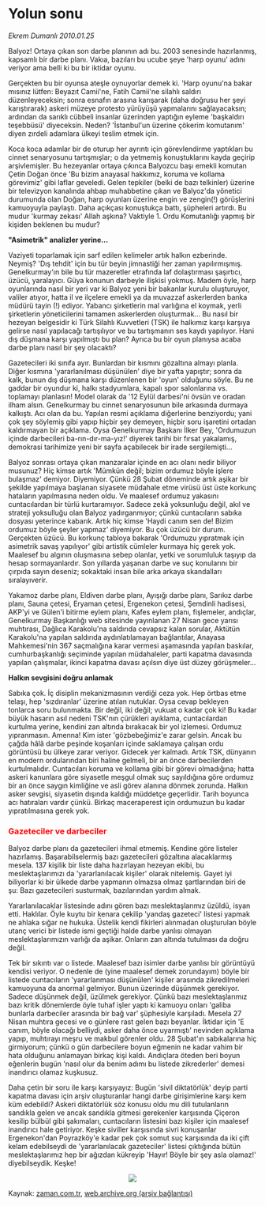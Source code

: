 # Yolun sonu

*Ekrem Dumanlı 2010.01.25*

<tr><td class="metin" colspan="2" style="padding-top: 20px; padding-left: 5px; ">Balyoz! Ortaya çıkan son darbe planının adı bu. 2003 senesinde hazırlanmış, kapsamlı bir darbe planı. Vakıa, bazıları bu ucube şeye 'harp oyunu' adını veriyor ama belli ki bu bir iktidar oyunu.</td></tr><tr><td class="metin" colspan="2" style="padding-top: 20px; padding-left: 5px; "><p>Gerçekten bu bir oyunsa ateşle oynuyorlar demek ki. 'Harp oyunu'na bakar mısınız lütfen: Beyazıt Camii'ne, Fatih Camii'ne silahlı saldırı düzenleyeceksin; sonra esnafın arasına karışarak (daha doğrusu her şeyi karıştırarak) askeri müzeye protesto yürüyüşü yapmalarını sağlayacaksın; ardından da sarıklı cübbeli insanlar üzerinden yaptığın eyleme 'başkaldırı teşebbüsü' diyeceksin. Neden? 'İstanbul'un üzerine çökerim komutanım' diyen zırdeli adamlara ülkeyi teslim etmek için.
<p> Koca koca adamlar bir de oturup her ayrıntı için görevlendirme yaptıkları bu cinnet senaryosunu tartışmışlar; o da yetmemiş konuştuklarını kayda geçirip arşivlemişler. Bu hezeyanlar ortaya çıkınca Balyozcu başı emekli komutan Çetin Doğan önce 'Bu bizim anayasal hakkımız, koruma ve kollama görevimiz' gibi laflar geveledi. Gelen tepkiler (belki de bazı telkinler) üzerine bir televizyon kanalında ahbap muhabbetine çıkan ve Balyoz'da yönetici durumunda olan Doğan, harp oyunları üzerine engin ve zengin(!) görüşlerini kamuoyuyla paylaştı. Daha açıkçası konuştukça battı, şüpheleri artırdı. Bu mudur 'kurmay zekası' Allah aşkına? Vaktiyle 1. Ordu Komutanlığı yapmış bir kişiden beklenen bu mudur?
<p><b>"Asimetrik" analizler yerine... </b>
<p>Vaziyeti toparlamak için sarf edilen kelimeler artık halkın ezberinde. Neymiş? 'Dış tehdit' için bu tür beyin jimnastiği her zaman yapılırmışmış. Genelkurmay'ın bile bu tür mazeretler etrafında laf dolaştırması şaşırtıcı, üzücü, yaralayıcı. Güya konunun darbeyle ilişkisi yokmuş. Madem öyle, harp oyunlarında nasıl bir yeri var ki Balyoz yeni bir bakanlar kurulu oluşturuyor, valiler atıyor, hatta il ve ilçelere emekli ya da muvazzaf askerlerden banka müdürü tayin (!) ediyor. Yabancı şirketlerin mal varlığına el koymak, yerli şirketlerin yöneticilerini tamamen askerlerden oluşturmak... Bu nasıl bir hezeyan belgesidir ki Türk Silahlı Kuvvetleri (TSK) ile halkımız karşı karşıya gelirse nasıl yapılacağı tartışılıyor ve bu tartışmanın ses kaydı yapılıyor. Hani dış düşmana karşı yapılmıştı bu plan? Ayrıca bu bir oyun planıysa acaba darbe planı nasıl bir şey olacaktı?
<p>Gazetecileri iki sınıfa ayır. Bunlardan bir kısmını gözaltına almayı planla. Diğer kısmına 'yararlanılması düşünülen' diye bir yafta yapıştır; sonra da kalk, bunun dış düşmana karşı düzenlenen bir 'oyun' olduğunu söyle. Bu ne gaddar bir oyundur ki, halkı stadyumlara, kapalı spor salonlarına vs. toplamayı planlasın! Model olarak da '12 Eylül darbesi'ni övsün ve oradan ilham alsın. Genelkurmay bu cinnet senaryosunun bile arkasında durmaya kalkıştı. Acı olan da bu. Yapılan resmi açıklama diğerlerine benziyordu; yani çok şey söylemiş gibi yapıp hiçbir şey demeyen, hiçbir soru işaretini ortadan kaldırmayan bir açıklama. Oysa Genelkurmay Başkanı İlker Bey, 'Ordumuzun içinde darbecileri ba-rın-dır-ma-yız!' diyerek tarihi bir fırsat yakalamış, demokrasi tarihimize yeni bir sayfa açabilecek bir irade sergilemişti...
<p>Balyoz sonrası ortaya çıkan manzaralar içinde en acı olanı nedir biliyor musunuz? Hiç kimse artık 'Mümkün değil; bizim ordumuz böyle işlere bulaşmaz' demiyor. Diyemiyor. Çünkü 28 Şubat döneminde artık aşikar bir şekilde yapılmaya başlanan siyasete müdahale etme virüsü üst üste korkunç hataların yapılmasına neden oldu. Ve maalesef ordumuz yakasını cuntacılardan bir türlü kurtaramıyor. Sadece zekâ yoksunluğu değil, akıl ve strateji yoksulluğu olan Balyoz yadırganmıyor; çünkü cuntacıların sabıka dosyası yeterince kabarık. Artık hiç kimse 'Haydi canım sen de! Bizim ordumuz böyle şeyler yapmaz' diyemiyor. Bu çok üzücü bir durum. Gerçekten üzücü. Bu korkunç tabloya bakarak 'Ordumuzu yıpratmak için asimetrik savaş yapılıyor' gibi artistik cümleler kurmaya hiç gerek yok. Maalesef bu algının oluşmasına sebep olanlar, yetki ve sorumluluk taşıyıp da hesap sormayanlardır. Son yıllarda yaşanan darbe ve suç konularını bir çırpıda sayın deseniz; sokaktaki insan bile arka arkaya skandalları sıralayıverir.
<p>Yakamoz darbe planı, Eldiven darbe planı, Ayışığı darbe planı, Sarıkız darbe planı, Sauna çetesi, Eryaman çetesi, Ergenekon çetesi, Şemdinli hadisesi, AKP'yi ve Gülen'i bitirme eylem planı, Kafes eylem planı, fişlemeler, andıçlar, Genelkurmay Başkanlığı web sitesinde yayınlanan 27 Nisan gece yarısı muhtırası, Dağlıca Karakolu'na saldırıda cevapsız kalan sorular, Aktütün Karakolu'na yapılan saldırıda aydınlatılamayan bağlantılar, Anayasa Mahkemesi'nin 367 saçmalığına karar vermesi aşamasında yapılan baskılar, cumhurbaşkanlığı seçiminde yapılan müdahaleler, parti kapatma davasında yapılan çalışmalar, ikinci kapatma davası açılsın diye üst düzey görüşmeler...
<p><b>Halkın sevgisini doğru anlamak </b>
<p>Sabıka çok. İç disiplin mekanizmasının verdiği ceza yok. Hep örtbas etme telaşı, hep 'sızdıranlar' üzerine atılan nutuklar. Oysa cevap bekleyen tonlarca soru bulunmakta. Bir değil, iki değil; vukuat o kadar çok ki! Bu kadar büyük hasarın asıl nedeni TSK'nın çürükleri ayıklama, cuntacılardan kurtulma yerine, kendini zan altında bırakacak bir yol izlemesi. Ordumuz yıpranmasın. Amenna! Kim ister 'gözbebeğimiz'e zarar gelsin. Ancak bu çağda hâlâ darbe peşinde koşanları içinde saklamaya çalışan ordu görüntüsü bu ülkeye zarar veriyor. Gidecek yer kalmadı. Artık TSK, dünyanın en modern ordularından biri haline gelmeli, bir an önce darbecilerden kurtulmalıdır. Cuntacıları koruma ve kollama gibi bir görevi olmadığına; hatta askeri kanunlara göre siyasetle meşgul olmak suç sayıldığına göre ordumuz bir an önce saygın kimliğine ve asli görev alanına dönmek zorunda. Halkın asker sevgisi, siyasetin dışında kaldığı müddetçe geçerlidir. Tarih boyunca acı hatıraları vardır çünkü. Birkaç maceraperest için ordumuzun bu kadar yıpratılmasına gerek yok.
<h3><font color="#FF0000">Gazeteciler ve darbeciler
</font></h3>
<p>Balyoz darbe planı da gazetecileri ihmal etmemiş. Kendine göre listeler hazırlamış. Başarabilselermiş bazı gazetecileri gözaltına alacaklarmış mesela. 137 kişilik bir liste daha hazırlayan hezeyan ekibi, bu meslektaşlarımızı da 'yararlanılacak kişiler' olarak nitelemiş. Gayet iyi biliyorlar ki bir ülkede darbe yapmanın olmazsa olmaz şartlarından biri de şu: Bazı gazetecileri susturmak, bazılarından yardım almak.
<p>Yararlanılacaklar listesinde adını gören bazı meslektaşlarımız üzüldü, isyan etti. Haklılar. Öyle kuytu bir kenara çekilip 'yandaş gazeteci' listesi yapmak ne ahlaka sığar ne hukuka. Üstelik kendi fikirleri alınmadan oluşturulan böyle utanç verici bir listede ismi geçtiği halde darbe yanlısı olmayan meslektaşlarımızın varlığı da aşikar. Onların zan altında tutulması da doğru değil.
<p>Tek bir sıkıntı var o listede. Maalesef bazı isimler darbe yanlısı bir görüntüyü kendisi veriyor. O nedenle de (yine maalesef demek zorundayım) böyle bir listede cuntacıların 'yararlanması düşünülen' kişiler arasında zikredilmeleri kamuoyuna da anormal gelmiyor. Bunun üzerinde düşünmek gerekiyor. Sadece düşünmek değil, üzülmek gerekiyor. Çünkü bazı meslektaşlarımız bazı kritik dönemlerde öyle tuhaf işler yaptı ki kamuoyu onları 'galiba bunlarla darbeciler arasında bir bağ var' şüphesiyle karşıladı. Mesela 27 Nisan muhtıra gecesi ve o günlere rast gelen bazı beyanlar. İktidar için 'E canım, böyle olacağı belliydi, asker daha önce uyarmıştı' nevinden açıklama yapıp, muhtırayı meşru ve makbul görenler oldu. 28 Şubat'ın sabıkalarına hiç girmiyorum; çünkü o gün darbecilere boyun eğmenin ne kadar vahim bir hata olduğunu anlamayan birkaç kişi kaldı. Andıçlara öteden beri boyun eğenlerin bugün 'nasıl olur da benim adımı bu listede zikrederler' demesi inandırıcı olamaz kuşkusuz. 
<p>Daha çetin bir soru ile karşı karşıyayız: Bugün 'sivil diktatörlük' deyip parti kapatma davası için arşiv oluşturanlar hangi darbe girişimlerine karşı kem küm edebildi? Askeri diktatörlük söz konusu oldu mu dili tutulanların sandıkla gelen ve ancak sandıkla gitmesi gerekenler karşısında Çiçeron kesilip bülbül gibi şakımaları, cuntacıların listesini bazı kişiler için maalesef inandırıcı hale getiriyor. Keşke siviller karşısında sivri konuşanlar Ergenekon'dan Poyrazköy'e kadar pek çok somut suç karşısında da iki çift kelam edebilseydi de 'yararlanılacak gazeteciler' listesi çıktığında bütün meslektaşlarımız hep bir ağızdan kükreyip 'Hayır! Böyle bir şey asla olamaz!' diyebilseydik. Keşke!
<p>
<p align="center"><img border="0" src="http://web.archive.org/web/20100128083024im_/http://medya.zaman.com.tr/2010/01/25/tiraj.gif"/>
<br/></p></p></p></p></p></p></p></p></p></p></p></p></p></p></p></td></tr>

Kaynak: [zaman.com.tr](http://zaman.com.tr/yazar.do?yazino=944167), [web.archive.org (arşiv bağlantısı)](http://web.archive.org/web/20100128083024/http://zaman.com.tr:80/yazar.do?yazino=944167)
